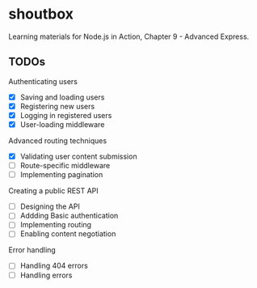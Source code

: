 # shoutbox

Learning materials for Node.js in Action, Chapter 9 - Advanced Express.

## TODOs

Authenticating users

- [x] Saving and loading users
- [x] Registering new users
- [x] Logging in registered users
- [x] User-loading middleware

Advanced routing techniques

- [x] Validating user content submission
- [ ] Route-specific middleware
- [ ] Implementing pagination

Creating a public REST API

- [ ] Designing the API
- [ ] Addding Basic authentication
- [ ] Implementing routing
- [ ] Enabling content negotiation

Error handling

- [ ] Handling 404 errors
- [ ] Handling errors